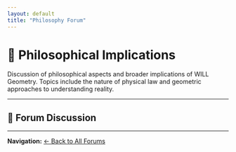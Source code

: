 ```yaml
---
layout: default
title: "Philosophy Forum"
---
```


# 🤔 Philosophical Implications

Discussion of philosophical aspects and broader implications of WILL Geometry. Topics include the nature of physical law and geometric approaches to understanding reality.

---

## 💬 Forum Discussion

<div class="bg-gray-800/50 p-6 rounded-lg">
<script src="https://utteranc.es/client.js"
        repo="AntonRize/WILL"
        issue-term="title"
        issue-label="philosophy"
        theme="github-light"
        crossorigin="anonymous"
        async>
</script>
</div>

---

**Navigation:** [← Back to All Forums](/WILL/discussions/)